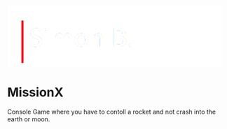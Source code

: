 ![Name-Logo](name-logo.png)

# MissionX
Console  Game where you have to contoll a rocket and not crash into the earth or moon.
